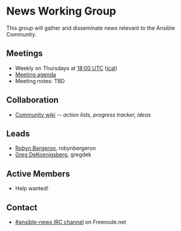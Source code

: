 # News Working Group

This group will gather and disseminate news relevant to the Ansible Community.

## Meetings
* Weekly on Thursdays at [18:00 UTC](http://www.thetimezoneconverter.com/?t=18:00&tz=UTC)
  ([ical](https://raw.githubusercontent.com/ansible/community/master/meetings/ical/news.ics))
* [Meeting agenda](https://github.com/ansible/community/labels/news)
* Meeting notes: TBD

## Collaboration
* [Community wiki](https://github.com/ansible/community/wiki/News) *-- action lists, progress tracker, ideas*

## Leads
* [Robyn Bergeron](https://github.com/robynbergeron), robynbergeron
* [Greg DeKoenigsberg](https://github.com/gregdek), gregdek

## Active Members
* Help wanted!

## Contact
* [#ansible-news IRC channel](https://webchat.freenode.net/?channels=ansible-news) on Freenode.net
